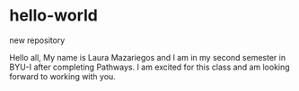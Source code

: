 # hello-world
new repository


Hello all,
My name is Laura Mazariegos and I am in my second semester in BYU-I after completing Pathways. I am excited for this class and am looking forward to working with you.
